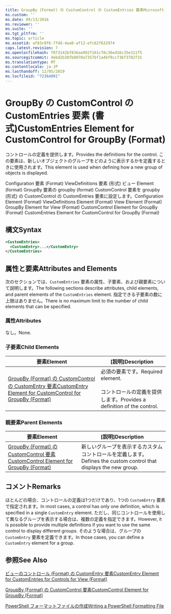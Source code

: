 ```yaml
---
title: GroupBy (Format) の CustomControl の CustomEntries 要素Microsoft Docs
ms.custom: ''
ms.date: 09/13/2016
ms.reviewer: ''
ms.suite: ''
ms.tgt_pltfrm: ''
ms.topic: article
ms.assetid: af83c0f6-7fdd-4aa0-af12-efc62f632974
caps.latest.revision: 7
ms.openlocfilehash: f073142bf836ae892f161cf8c36ed16c35e311f5
ms.sourcegitcommit: debd2b38fb8070a7357bf1a4bf9cc736f3702f31
ms.translationtype: MT
ms.contentlocale: ja-JP
ms.lasthandoff: 12/05/2019
ms.locfileid: "72364091"
---
```

# <a name="customentries-element-for-customcontrol-for-groupby-format"></a><span data-ttu-id="6af72-102">GroupBy の CustomControl の CustomEntries 要素 (書式)</span><span class="sxs-lookup"><span data-stu-id="6af72-102">CustomEntries Element for CustomControl for GroupBy (Format)</span></span>

<span data-ttu-id="6af72-103">コントロールの定義を提供します。</span><span class="sxs-lookup"><span data-stu-id="6af72-103">Provides the definitions for the control.</span></span> <span data-ttu-id="6af72-104">この要素は、新しいオブジェクトのグループをどのように表示するかを定義するときに使用されます。</span><span class="sxs-lookup"><span data-stu-id="6af72-104">This element is used when defining how a new group of objects is displayed.</span></span>

<span data-ttu-id="6af72-105">Configuration 要素 (Format) ViewDefinitions 要素 (形式) ビュー Element (format) GroupBy 要素の groupby (format) CustomControl 要素を groupby (形式) の CustomControl の CustomEntries 要素に設定します。</span><span class="sxs-lookup"><span data-stu-id="6af72-105">Configuration Element (Format) ViewDefinitions Element (Format) View Element (Format) GroupBy Element for View (Format) CustomControl Element for GroupBy (Format) CustomEntries Element for CustomControl for GroupBy (Format)</span></span>

## <a name="syntax"></a><span data-ttu-id="6af72-106">構文</span><span class="sxs-lookup"><span data-stu-id="6af72-106">Syntax</span></span>

```xml
<CustomEntries>
  <CustomEntry>...</CustomEntry>
</CustomEntries>
```

## <a name="attributes-and-elements"></a><span data-ttu-id="6af72-107">属性と要素</span><span class="sxs-lookup"><span data-stu-id="6af72-107">Attributes and Elements</span></span>

<span data-ttu-id="6af72-108">次のセクションでは、`CustomEntries` 要素の属性、子要素、および親要素について説明します。</span><span class="sxs-lookup"><span data-stu-id="6af72-108">The following sections describe attributes, child elements, and parent elements of the `CustomEntries` element.</span></span> <span data-ttu-id="6af72-109">指定できる子要素の数に上限はありません。</span><span class="sxs-lookup"><span data-stu-id="6af72-109">There is no maximum limit to the number of child elements that can be specified.</span></span>

### <a name="attributes"></a><span data-ttu-id="6af72-110">属性</span><span class="sxs-lookup"><span data-stu-id="6af72-110">Attributes</span></span>

<span data-ttu-id="6af72-111">なし。</span><span class="sxs-lookup"><span data-stu-id="6af72-111">None.</span></span>

### <a name="child-elements"></a><span data-ttu-id="6af72-112">子要素</span><span class="sxs-lookup"><span data-stu-id="6af72-112">Child Elements</span></span>

|<span data-ttu-id="6af72-113">要素</span><span class="sxs-lookup"><span data-stu-id="6af72-113">Element</span></span>|<span data-ttu-id="6af72-114">[説明]</span><span class="sxs-lookup"><span data-stu-id="6af72-114">Description</span></span>|
|-------------|-----------------|
|[<span data-ttu-id="6af72-115">GroupBy (Format) の CustomControl の CustomEntry 要素</span><span class="sxs-lookup"><span data-stu-id="6af72-115">CustomEntry Element for CustomControl for GroupBy (Format)</span></span>](./customentry-element-for-customcontrol-for-groupby-format.md)|<span data-ttu-id="6af72-116">必須の要素です。</span><span class="sxs-lookup"><span data-stu-id="6af72-116">Required element.</span></span><br /><br /> <span data-ttu-id="6af72-117">コントロールの定義を提供します。</span><span class="sxs-lookup"><span data-stu-id="6af72-117">Provides a definition of the control.</span></span>|

### <a name="parent-elements"></a><span data-ttu-id="6af72-118">親要素</span><span class="sxs-lookup"><span data-stu-id="6af72-118">Parent Elements</span></span>

|<span data-ttu-id="6af72-119">要素</span><span class="sxs-lookup"><span data-stu-id="6af72-119">Element</span></span>|<span data-ttu-id="6af72-120">[説明]</span><span class="sxs-lookup"><span data-stu-id="6af72-120">Description</span></span>|
|-------------|-----------------|
|[<span data-ttu-id="6af72-121">GroupBy (Format) の CustomControl 要素</span><span class="sxs-lookup"><span data-stu-id="6af72-121">CustomControl Element for GroupBy (Format)</span></span>](./customcontrol-element-for-groupby-format.md)|<span data-ttu-id="6af72-122">新しいグループを表示するカスタムコントロールを定義します。</span><span class="sxs-lookup"><span data-stu-id="6af72-122">Defines the custom control that displays the new group.</span></span>|

## <a name="remarks"></a><span data-ttu-id="6af72-123">コメント</span><span class="sxs-lookup"><span data-stu-id="6af72-123">Remarks</span></span>

<span data-ttu-id="6af72-124">ほとんどの場合、コントロールの定義は1つだけであり、1つの `CustomEntry` 要素で指定されます。</span><span class="sxs-lookup"><span data-stu-id="6af72-124">In most cases, a control has only one definition, which is specified in a single `CustomEntry` element.</span></span> <span data-ttu-id="6af72-125">ただし、同じコントロールを使用して異なるグループを表示する場合は、複数の定義を指定できます。</span><span class="sxs-lookup"><span data-stu-id="6af72-125">However, it is possible to provide multiple definitions if you want to use the same control to display different groups.</span></span> <span data-ttu-id="6af72-126">そのような場合は、グループの `CustomEntry` 要素を定義できます。</span><span class="sxs-lookup"><span data-stu-id="6af72-126">In those cases, you can define a `CustomEntry` element for a group.</span></span>

## <a name="see-also"></a><span data-ttu-id="6af72-127">参照</span><span class="sxs-lookup"><span data-stu-id="6af72-127">See Also</span></span>

[<span data-ttu-id="6af72-128">ビューのコントロール (Format) の CustomEntry 要素</span><span class="sxs-lookup"><span data-stu-id="6af72-128">CustomEntry Element for CustomEntries for Controls for View (Format)</span></span>](./customentry-element-for-customentries-for-controls-for-view-format.md)

[<span data-ttu-id="6af72-129">GroupBy (Format) の CustomControl 要素</span><span class="sxs-lookup"><span data-stu-id="6af72-129">CustomControl Element for GroupBy (Format)</span></span>](./customcontrol-element-for-groupby-format.md)

[<span data-ttu-id="6af72-130">PowerShell フォーマットファイルの作成</span><span class="sxs-lookup"><span data-stu-id="6af72-130">Writing a PowerShell Formatting File</span></span>](./writing-a-powershell-formatting-file.md)
